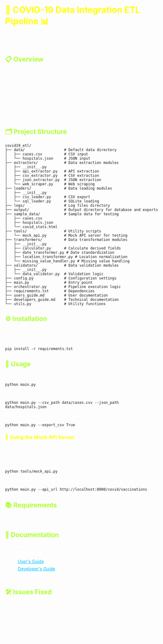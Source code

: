 <h1 style="color: #FFFF00;">🦠 COVID-19 Data Integration ETL Pipeline 📊</h1>

<p style="color: #FFFFFF;">A Python ETL pipeline that integrates COVID-19 data from multiple sources into a unified dataset.</p>

<h2 style="color: #ADFF2F;">📋 Overview</h2>

<p style="color: #FFFFFF;">This project extracts COVID-19 data from:</p>
<ul style="color: #FFFFFF;">
  <li>📄 CSV files containing case data</li>
  <li>🔄 JSON files containing hospital resource data</li>
  <li>🌐 API endpoint for vaccination data (CDC)</li>
  <li>🕸️ Web scraping of HTML tables (optional)</li>
</ul>

<p style="color: #FFFFFF;">The data is transformed to ensure consistency and then loaded into a SQLite database with an option to export to CSV.</p>

<h2 style="color: #ADFF2F;">🗂️ Project Structure</h2>

```
covid19_etl/
├── data/                  # Default data directory
│   ├── cases.csv          # CSV input
│   └── hospitals.json     # JSON input
├── extractors/            # Data extraction modules
│   ├── __init__.py
│   ├── api_extractor.py   # API extraction
│   ├── csv_extractor.py   # CSV extraction
│   ├── json_extractor.py  # JSON extraction
│   └── web_scraper.py     # Web scraping
├── loaders/               # Data loading modules
│   ├── __init__.py
│   ├── csv_loader.py      # CSV export
│   └── sql_loader.py      # SQLite loading
├── logs/                  # Log files directory
├── output/                # Output directory for database and exports
├── sample_data/           # Sample data for testing
│   ├── cases.csv
│   ├── hospitals.json
│   └── covid_stats.html
├── tools/                 # Utility scripts
│   └── mock_api.py        # Mock API server for testing
├── transformers/          # Data transformation modules
│   ├── __init__.py
│   ├── calculator.py      # Calculate derived fields
│   ├── date_transformer.py # Date standardization
│   ├── location_transformer.py # Location normalization
│   └── missing_value_handler.py # Missing value handling
├── validators/            # Data validation modules
│   ├── __init__.py
│   └── data_validator.py  # Validation logic
├── config.py              # Configuration settings
├── main.py                # Entry point
├── orchestrator.py        # Pipeline execution logic
├── requirements.txt       # Dependencies
├── users_guide.md         # User documentation
├── developers_guide.md    # Technical documentation
└── utils.py               # Utility functions
```

<h2 style="color: #ADFF2F;">⚙️ Installation</h2>

<p style="color: #FFFFFF;">1. Clone this repository</p>
<p style="color: #FFFFFF;">2. Install required packages:</p>

```
pip install -r requirements.txt
```

<h2 style="color: #ADFF2F;">🚀 Usage</h2>

<p style="color: #FFFFFF;">Run the pipeline with default settings:</p>

```
python main.py
```

<p style="color: #FFFFFF;">Run with specific data sources:</p>

```
python main.py --csv_path data/cases.csv --json_path data/hospitals.json
```

<p style="color: #FFFFFF;">Export to CSV after loading to SQLite:</p>

```
python main.py --export_csv True
```

<h3 style="color: #FFFF00;">🔌 Using the Mock API Server</h3>

<p style="color: #FFFFFF;">For testing without internet access or when the CDC API is unavailable, use the included mock API server:</p>

<p style="color: #FFFFFF;">1. Start the mock API server in a separate terminal:</p>

```
python tools/mock_api.py
```

<p style="color: #FFFFFF;">2. Run the pipeline using the mock API:</p>

```
python main.py --api_url http://localhost:8000/covid/vaccinations
```

<h2 style="color: #ADFF2F;">📚 Requirements</h2>

<p style="color: #FFFFFF;">See <code>requirements.txt</code> for a list of required packages.</p>

<h2 style="color: #ADFF2F;">📖 Documentation</h2>

<p style="color: #FFFFFF;">For detailed information about using and developing with this ETL pipeline, please refer to the following guides:</p>

<ul style="color: #FFFFFF;">
  <li>🔍 <a href="./users_guide.md" style="color: #00BFFF;">User's Guide</a> - How to use the ETL pipeline effectively</li>
  <li>💻 <a href="./developers_guide.md" style="color: #00BFFF;">Developer's Guide</a> - Technical details for extending or modifying the pipeline</li>
</ul>

<h2 style="color: #ADFF2F;">🛠️ Issues Fixed</h2>

<p style="color: #FFFFFF;">Recent improvements to the pipeline include:</p>

<ul style="color: #FFFFFF;">
  <li>✅ SQLAlchemy 2.0 compatibility for database operations</li>
  <li>✅ Replaced lxml with html5lib for better Windows compatibility</li>
  <li>✅ Fixed pandas FutureWarning for HTML parsing</li>
  <li>✅ Updated CDC API endpoints for reliable data access</li>
  <li>✅ Added fallback mechanisms for complex web pages</li>
</ul>
